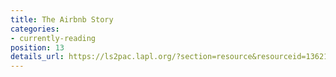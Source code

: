 ```yaml
---
title: The Airbnb Story
categories:
- currently-reading
position: 13
details_url: https://ls2pac.lapl.org/?section=resource&resourceid=1362158604
---
```


